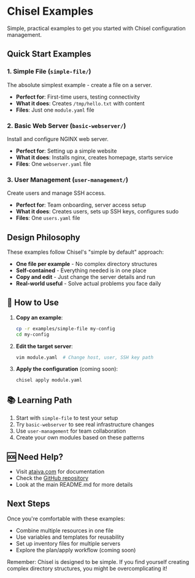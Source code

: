 # Chisel Examples

Simple, practical examples to get you started with Chisel configuration management.

## Quick Start Examples

### 1. Simple File (`simple-file/`)
The absolute simplest example - create a file on a server.
- **Perfect for**: First-time users, testing connectivity
- **What it does**: Creates `/tmp/hello.txt` with content
- **Files**: Just one `module.yaml` file

### 2. Basic Web Server (`basic-webserver/`)
Install and configure NGINX web server.
- **Perfect for**: Setting up a simple website
- **What it does**: Installs nginx, creates homepage, starts service
- **Files**: One `webserver.yaml` file

### 3. User Management (`user-management/`)
Create users and manage SSH access.
- **Perfect for**: Team onboarding, server access setup
- **What it does**: Creates users, sets up SSH keys, configures sudo
- **Files**: One `users.yaml` file

## Design Philosophy

These examples follow Chisel's "simple by default" approach:

- **One file per example** - No complex directory structures
- **Self-contained** - Everything needed is in one place
- **Copy and edit** - Just change the server details and run
- **Real-world useful** - Solve actual problems you face daily

## 🔧 How to Use

1. **Copy an example**:
   ```bash
   cp -r examples/simple-file my-config
   cd my-config
   ```

2. **Edit the target server**:
   ```bash
   vim module.yaml  # Change host, user, SSH key path
   ```

3. **Apply the configuration** (coming soon):
   ```bash
   chisel apply module.yaml
   ```

## 📚 Learning Path

1. Start with `simple-file` to test your setup
2. Try `basic-webserver` to see real infrastructure changes
3. Use `user-management` for team collaboration
4. Create your own modules based on these patterns

## 🆘 Need Help?

- Visit [ataiva.com](https://ataiva.com) for documentation
- Check the [GitHub repository](https://github.com/ataiva-software/chisel)
- Look at the main README.md for more details

## Next Steps

Once you're comfortable with these examples:
- Combine multiple resources in one file
- Use variables and templates for reusability
- Set up inventory files for multiple servers
- Explore the plan/apply workflow (coming soon)

Remember: Chisel is designed to be simple. If you find yourself creating complex directory structures, you might be overcomplicating it!
